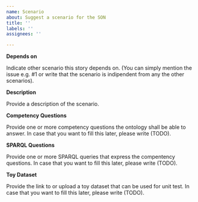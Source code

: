 ```yaml
---
name: Scenario
about: Suggest a scenario for the SON
title: ''
labels: ''
assignees: ''

---
```


**Depends on** 

Indicate other scenario this story depends on. (You can simply mention the issue e.g. #1 or write that the scenario is indipendent from any the other scenarios).

**Description**

Provide a description of the scenario.

**Competency Questions**

Provide one or more competency questions the ontology shall be able to answer. 
In case that you want to fill this later, please write (TODO).

**SPARQL Questions**

Provide one or more SPARQL queries that express the compentency questions.
In case that you want to fill this later, please write (TODO).

**Toy Dataset**

Provide the link to or upload a toy dataset that can be used for unit test.
In case that you want to fill this later, please write (TODO).


